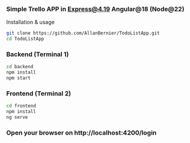 ### Simple Trello APP in Express@4.19 Angular@18 (Node@22) ###

Installation & usage
```bash
git clone https://github.com/AllanBernier/TodoListApp.git
cd TodoListApp
```

### Backend (Terminal 1)
```bash
cd backend
npm install
npm start
```

### Frontend (Terminal 2)
```bash
cd frontend
npm install
ng serve
```

### Open your browser on http://localhost:4200/login